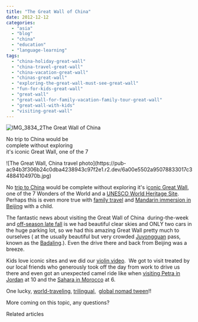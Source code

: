 ```yaml
---
title: "The Great Wall of China"
date: 2012-12-12
categories: 
  - "asia"
  - "blog"
  - "china"
  - "education"
  - "language-learning"
tags: 
  - "china-holiday-great-wall"
  - "china-travel-great-wall"
  - "china-vacation-great-wall"
  - "chinas-great-wall"
  - "exploring-the-great-wall-must-see-great-wall"
  - "fun-for-kids-great-wall"
  - "great-wall"
  - "great-wall-for-family-vacation-family-tour-great-wall"
  - "great-wall-with-kids"
  - "visiting-great-wall"
---
```


![IMG_3834_2](https://pub-ac94b3f306b24c0dba4238943c97f2e1.r2.dev/6a00e5502a95078833017c3488407f970b.jpg)The Great Wall of China

No trip to China would be  
complete without exploring  
it's iconic Great Wall, one of the 7

<!--more--> ![The Great Wall, China travel photo](https://pub-ac94b3f306b24c0dba4238943c97f2e1.r2.dev/6a00e5502a95078833017c34884104970b.jpg)  
  
No [trip to China](https://pub-ac94b3f306b24c0dba4238943c97f2e1.r2.dev/2012/11/visiting-china-and-dragons.html "trip to China") would be complete without exploring it's i[conic Great Wall](http://en.wikipedia.org/wiki/Great_Wall_of_China "great wall of china"), one of the 7 Wonders of the World and a [UNESCO World Heritage Site](http://whc.unesco.org/en/list/438 "world heritage"). Perhaps this is even more true with [family travel](https://pub-ac94b3f306b24c0dba4238943c97f2e1.r2.dev/2012/01/amazing-family-world-tour.html "family travel") and [Mandarin immersion in Beijing](https://pub-ac94b3f306b24c0dba4238943c97f2e1.r2.dev/2012/11/mandarin-immersion-in-china.html "mandarin immersion in Beijing") with a child.  
  
The fantastic news about visiting the Great Wall of China  during-the-week and [off-season late fall](https://pub-ac94b3f306b24c0dba4238943c97f2e1.r2.dev/2012/11/china-travel-in-the-autumn.html "china fall off-season travel") is we had beautiful clear skies and ONLY two cars in the huge parking lot, so we had this amazing Great Wall pretty much to ourselves ( at the usually beautiful but very crowded [Juyongguan](http://en.wikipedia.org/wiki/Juyongguan "Juyongguan") pass, known as the [Badaling](http://en.wikipedia.org/wiki/Badaling "Badaling").). Even the drive there and back from Beijing was a breeze.  
  
Kids love iconic sites and we did our [violin video](https://pub-ac94b3f306b24c0dba4238943c97f2e1.r2.dev/2011/08/kid-playing-violin-around-the-world.html "violin video").  We got to visit treated by our local friends who generously took off the day from work to drive us there and even got an unexpected camel ride like when [visiting Petra in Jordan](https://pub-ac94b3f306b24c0dba4238943c97f2e1.r2.dev/2011/06/family-vacation-petra-wow-.html "visiting Jordan petra") at 10 and the [Sahara in Morocco](https://pub-ac94b3f306b24c0dba4238943c97f2e1.r2.dev/2007/04/sahara-rainbow.html "Sahara desert camel ride kids Morocco") at 6. 
  
One lucky, [world-traveling](https://pub-ac94b3f306b24c0dba4238943c97f2e1.r2.dev/2009/04/how-to-travel-the-world-as-a-digital-nomad-family.html "world-traveling"), [trilingual,](https://pub-ac94b3f306b24c0dba4238943c97f2e1.r2.dev/2011/06/how-to-raise-a-bilingual-or-multi-lingual-child.html "mulitlingual, bilingual or trilingual how-to")  [global nomad tween](https://pub-ac94b3f306b24c0dba4238943c97f2e1.r2.dev/2012/09/how-to-homeschool-through-travel-with-a-gifted-child-.html "global nomad tween")!!  
  
More coming on this topic, any questions?  
  
  
  

Related articles

